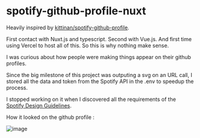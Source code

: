 # spotify-github-profile-nuxt

Heavily inspired by [kittinan/spotify-github-profile](https://github.com/kittinan/spotify-github-profile).

First contact with Nuxt.js and typescript. Second with Vue.js. And first time using Vercel to host all of this. So this is why nothing make sense.

I was curious about how people were making things appear on their github profiles.

Since the big milestone of this project was outputing a svg on an URL call, I stored all the data and token from the Spotify API in the .env to speedup the process.

I stopped working on it when I discovered all the requirements of the [Spotify Design Guidelines](https://developer.spotify.com/documentation/design).

How it looked on the github profile :

![image](https://github.com/Orakell/spotify-github-profile-nuxt/assets/36694523/61743346-1c99-44b6-a2ef-fee95dae95de)
